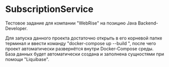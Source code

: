 # SubscriptionService
Тестовое задание для компании "WebRise" на позицию Java Backend-Developer.

Для запуска данного проекта достаточно открыть в его корневой папке терминал и ввести команду "docker-compose up --build ", после чего проект автоматически развернётся внутри Docker-Compose среды. База данных будет автоматически создана и заполнена сущностями при помощи "Liquibase".
